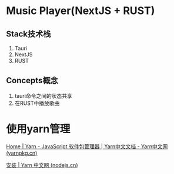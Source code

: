 # Music Player(NextJS + RUST)

## Stack技术栈

1. Tauri
2. NextJS
3. RUST

## Concepts概念

1. tauri命令之间的状态共享
2. 在RUST中播放歌曲

# 使用yarn管理

[Home | Yarn - JavaScript 软件包管理器 | Yarn中文文档 - Yarn中文网 (yarnpkg.cn)](https://www.yarnpkg.cn/)

[安装 | Yarn 中文网 (nodejs.cn)](https://yarn.nodejs.cn/en/docs/install#windows-stable)